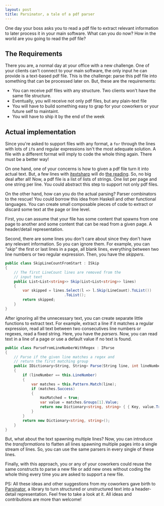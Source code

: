 ```yaml
---
layout: post
title: Parsinator, a tale of a pdf parser
---
```


One day your boss asks you to read a pdf file to extract relevant information to later process it in your main software. What can you do now? How in the world are you going to read the pdf file?

## The Requirements

There you are, a normal day at your office with a new challenge. One of your clients can't connect to your main software, the only input he can provide is a text-based pdf file. This is the challenge: parse this pdf file into something that can be processed later on. But, these are the requirements:

* You can receive pdf files with any structure. Two clients won't have the same file structure.
* Eventually, you will receive not only pdf files, but any plain-text file
* You will have to build something easy to grap for your coworkers or your future self to maintaint.
* You will have to ship it by the end of the week

## Actual implementation

Since you're asked to support files with any format, a `for` through the lines with lots of `if`s and regular expressions isn't the most adequate solution. A file with a different format will imply to code the whole thing again. There must be a better way!

On one hand, one of your concerns is how to given a pdf file turn it into actual text. But, a few lines with [itextsharp](https://github.com/itext/itextsharp) will do [the reading](https://stackoverflow.com/a/5003230). So, no big deal after all! Now, a pdf file is a list of lists of strings. One list per page and one string per line. You could abstract this step to support not only pdf files.

On the other hand, how can you do the actual parsing? Parser combinators to the rescue! You could borrow this idea from Haskell and other functional languages. You can create small composable pieces of code to extract or discard some text at the page or line level. 

First, you can assume that your file has some content that spawns from one page to another and some content that can be read from a given page. A header/detail representation.

Second, there are some lines you don't care about since they don't have any relevant information. So you can ignore them. For example, you can _"skip"_ the first or last lines in a page, all blank lines, everything between two line numbers or two regular expression. Then, you have the _skippers_.

```csharp
public class SkipLineCountFromStart : ISkip
{    
    // The first LineCount lines are removed from the 
    // input text
    public List<List<string>> Skip(List<List<string>> lines)
    {
        var skipped = lines.Select(l => l.Skip(LineCount).ToList())
                           .ToList();
        return skipped;
    }
}
```

After ignoring all the unnecessary text, you can create separate little functions to extract text. For example, extract a line if it matches a regular expression, read all text between two consecutives line numbers or regexes, read a fixed string. Here, you have the _parsers_. Now, you can read text in a line of a page or use a default value if no text is found.

```csharp
public class ParseFromLineNumberWithRegex : IParse
{    
    // Parse if the given line matches a regex and
    // return the first matching group
    public IDictionary<String, String> Parse(String line, int lineNumber)
    {
        if (lineNumber == this.LineNumber)
        {
            var matches = this.Pattern.Match(line);
            if (matches.Success)
            {
                HasMatched = true;
                var value = matches.Groups[1].Value;
                return new Dictionary<string, string> { { Key, value.Trim() } };
            }
        }
        return new Dictionary<string, string>();
    }
}
```

But, what about the text spawning multiple lines? Now, you can introduce the _transformations_ to flatten all lines spawning multiple pages into a single stream of lines. So, you can use the same parsers in every single of these lines.

Finally, with this approach, you or any of your coworkers could reuse the same constructs to parse a new file or add new ones without coding the whole thing every time you are asked to support a new file.

PS: All these ideas and other suggestions from my coworkers gave birth to [Parsinator](https://github.com/canro91/Parsinator), a library to turn structured or unstructured text into a header-detail representation. Feel free to take a look at it. All ideas and contributions are more than welcome!

